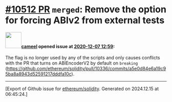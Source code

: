 # [\#10512 PR](https://github.com/ethereum/solidity/pull/10512) `merged`: Remove the option for forcing ABIv2 from external tests

#### <img src="https://avatars.githubusercontent.com/u/137030?v=4" width="50">[cameel](https://github.com/cameel) opened issue at [2020-12-07 12:59](https://github.com/ethereum/solidity/pull/10512):

The flag is no longer used by any of the scripts and only causes conflicts with the PR that turns on ABIEncoderV2 by default on `breaking` (https://github.com/ethereum/solidity/pull/10336/commits/a5e0d84e6a19c95ba8a8943d52591217dddfa10c).




-------------------------------------------------------------------------------



[Export of Github issue for [ethereum/solidity](https://github.com/ethereum/solidity). Generated on 2024.12.15 at 06:45:24.]
